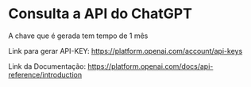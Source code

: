 # Consulta a API do ChatGPT

A chave que é gerada tem tempo de 1 mês

Link para gerar API-KEY: https://platform.openai.com/account/api-keys

Link da Documentação: https://platform.openai.com/docs/api-reference/introduction